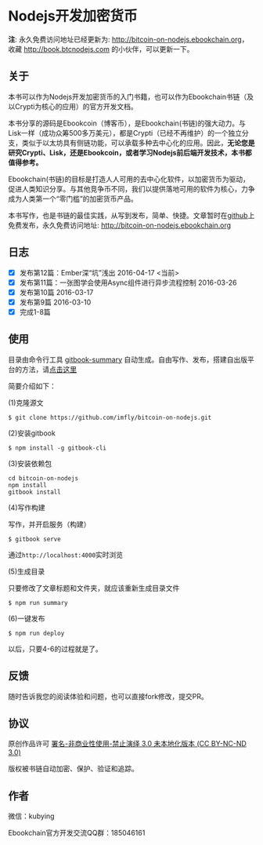 # Nodejs开发加密货币

**注**: 永久免费访问地址已经更新为: <http://bitcoin-on-nodejs.ebookchain.org>，收藏 <http://book.btcnodejs.com> 的小伙伴，可以更新一下。


## 关于

本书可以作为Nodejs开发加密货币的入门书籍，也可以作为Ebookchain书链（及以Crypti为核心的应用）的官方开发文档。

本书分享的源码是Ebookcoin（博客币），是Ebookchain(书链)的强大动力。与Lisk一样（成功众筹500多万美元），都是Crypti（已经不再维护）的一个独立分支，类似于以太坊具有侧链功能，可以承载多种去中心化的应用。因此，**无论您是研究Crypti、Lisk，还是Ebookcoin，或者学习Nodejs前后端开发技术，本书都值得参考。**

Ebookchain(书链)的目标是打造人人可用的去中心化软件，以加密货币为驱动，促进人类知识分享。与其他竞争币不同，我们以提供落地可用的软件为核心，力争成为人类第一个“零门槛”的加密货币产品。

本书写作，也是书链的最佳实践，从写到发布，简单、快捷。文章暂时在[github][]上免费发布，永久免费访问地址: <http://bitcoin-on-nodejs.ebookchain.org>

## 日志

- [x] 发布第12篇：Ember深“坑”浅出 2016-04-17 <当前>
- [x] 发布第11篇：一张图学会使用Async组件进行异步流程控制 2016-03-26
- [x] 发布第10篇 2016-03-17
- [x] 发布第9篇 2016-03-10
- [x] 完成1-8篇

## 使用

目录由命令行工具 [gitbook-summary][] 自动生成。自由写作、发布，搭建自出版平台的方法，请[点击这里][self-publishing]

简要介绍如下：

(1)克隆源文

```
$ git clone https://github.com/imfly/bitcoin-on-nodejs.git
```

(2)安装gitbook

```
$ npm install -g gitbook-cli
```

(3)安装依赖包

```
cd bitcoin-on-nodejs
npm install
gitbook install
```

(4)写作构建

写作，并开启服务（构建）

```
$ gitbook serve
```

通过`http://localhost:4000`实时浏览

(5)生成目录

只要修改了文章标题和文件夹，就应该重新生成目录文件

```
$ npm run summary
```

(6)一键发布

```
$ npm run deploy
```

以后，只要4-6的过程就是了。

## 反馈

随时告诉我您的阅读体验和问题，也可以直接fork修改，提交PR。

## 协议

原创作品许可 [署名-非商业性使用-禁止演绎 3.0 未本地化版本 (CC BY-NC-ND 3.0)](http://creativecommons.org/licenses/by-nc-nd/3.0/deed.zh)

版权被书链自动加密、保护、验证和追踪。

## 作者

微信：kubying

Ebookchain官方开发交流QQ群：185046161

[github]: https://github.com/imfly/bitcoin-on-nodejs
[巴比特论坛]: http://8btc.com/thread-27448-1-1.html
[gitbook-summary]: https://github.com/imfly/gitbook-summary
[self-publishing]: https://github.com/imfly/how-to-create-self-publishing-platform
